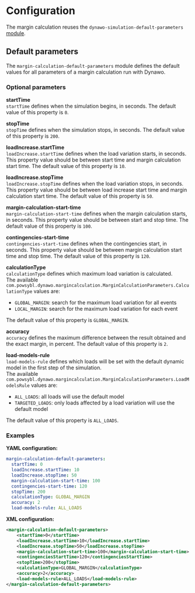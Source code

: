 # Configuration

The margin calculation reuses the `dynawo-simulation-default-parameters` [module](../dynamic_simulation/configuration.md#default-parameters).

## Default parameters
The `margin-calculation-default-parameters` module defines the default values for all parameters of a margin calculation run with Dynawo.  

### Optional parameters

**startTime**  
`startTime` defines when the simulation begins, in seconds.
The default value of this property is `0`.

**stopTime**  
`stopTime` defines when the simulation stops, in seconds.
The default value of this property is `200`.

**loadIncrease.startTime**  
`loadIncrease.startTime` defines when the load variation starts, in seconds.
This property value should be between start time and margin calculation start time.
The default value of this property is `10`.

**loadIncrease.stopTime**  
`loadIncrease.stopTime` defines when the load variation stops, in seconds.
This property value should be between load increase start time and margin calculation start time.
The default value of this property is `50`.

**margin-calculation-start-time**  
`margin-calculation-start-time` defines when the margin calculation starts, in seconds.
This property value should be between start and stop time.
The default value of this property is `100`.

**contingencies-start-time**  
`contingencies-start-time` defines when the contingencies start, in seconds.
This property value should be between margin calculation start time and stop time.
The default value of this property is `120`.

**calculationType**  
`calculationType` defines which maximum load variation is calculated.  
The available `com.powsybl.dynawo.margincalculation.MarginCalculationParameters.CalculationType` values are:
- `GLOBAL_MARGIN`: search for the maximum load variation for all events
- `LOCAL_MARGIN`: search for the maximum load variation for each event

The default value of this property is `GLOBAL_MARGIN`.

**accuracy**  
`accuracy` defines the maximum difference between the result obtained and the exact margin, in percent.
The default value of this property is `2`.

**load-models-rule**  
`load-models-rule` defines which loads will be set with the default dynamic model in the first step of the simulation.  
The available `com.powsybl.dynawo.margincalculation.MarginCalculationParameters.LoadModelsRule` values are:
- `ALL_LOADS`: all loads will use the default model
- `TARGETED_LOADS`: only loads affected by a load variation will use the default model

The default value of this property is `ALL_LOADS`.


### Examples

**YAML configuration:**
```yaml
margin-calculation-default-parameters:
  startTime: 0
  loadIncrease.startTime: 10
  loadIncrease.stopTime: 50
  margin-calculation-start-time: 100
  contingencies-start-time: 120
  stopTime: 200
  calculationType: GLOBAL_MARGIN
  accuracy: 2
  load-models-rule: ALL_LOADS
```

**XML configuration:**
```xml
<margin-calculation-default-parameters>
    <startTime>0</startTime>
    <loadIncrease.startTime>10</loadIncrease.startTime>
    <loadIncrease.stopTime>50</loadIncrease.stopTime>
    <margin-calculation-start-time>100</margin-calculation-start-time>
    <contingenciesStartTime>120</contingenciesStartTime>
    <stopTime>200</stopTime>
    <calculationType>GLOBAL_MARGIN</calculationType>
    <accuracy>2</accuracy>
    <load-models-rule>ALL_LOADS</load-models-rule>
</margin-calculation-default-parameters>
```
